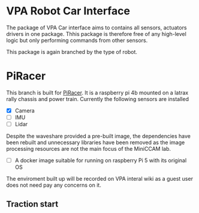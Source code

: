 # VPA Robot Car Interface

The package of VPA Car interface aims to contains all sensors, actuators drivers in one package. Thhis package is therefore free of any high-level logic but only performing commands from other sensors.

This package is again branched by the type of robot.

# PiRacer
This branch is built for [PiRacer](https://www.waveshare.com/product/robotics/mobile-robots/raspberry-pi-robots/piracer-pro-ai-kit.htm?sku=18492).
It is a raspberry pi 4b mounted on a latrax rally chassis and power train.
Currently the following sensors are installed 
- [x] Camera
- [ ] IMU
- [ ] Lidar

Despite the waveshare provided a pre-built image, the dependencies have been rebuilt and unnecessary libraries have been removed as the image processing resources are not the main focus of the MiniCCAM lab.
- [ ] A docker image suitable for running on raspberry Pi 5 with its original OS

The enviroment built up will be recorded on VPA interal wiki as a guest user does not need pay any concerns on it.

## Traction start
